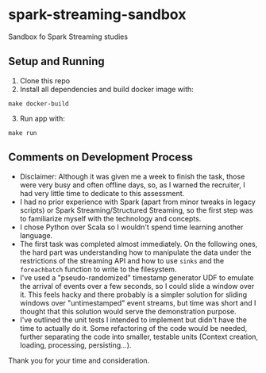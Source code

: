 # spark-streaming-sandbox
Sandbox fo Spark Streaming studies

## Setup and Running

1. Clone this repo
2. Install all dependencies and build docker image with:
```
make docker-build
```
3. Run app with:
```
make run
```

## Comments on Development Process

- Disclaimer: Although it was given me a week to finish the task, those were very busy and often offline days, so, as I warned the recruiter, I had very little time to dedicate to this assessment.
- I had no prior experience with Spark (apart from minor tweaks in legacy scripts) or Spark Streaming/Structured Streaming, so the first step was to familiarize myself with the technology and concepts.
- I chose Python over Scala so I wouldn't spend time learning another language.
- The first task was completed almost immediately. On the following ones, the hard part was understanding how to manipulate the data under the restrictions of the streaming API and how to use `sinks` and the `foreachbatch` function to write to the filesystem.
- I've used a "pseudo-randomized" timestamp generator UDF to emulate the arrival of events over a few seconds, so I could slide a window over it. This feels hacky and there probably is a simpler solution for sliding windows over "untimestamped" event streams, but time was short and I thought that this solution would serve the demonstration purpose.
- I've outlined the unit tests I intended to implement but didn't have the time to actually do it. Some refactoring of the code would be needed, further separating the code into smaller, testable units (Context creation, loading, processing, persisting...).

Thank you for your time and consideration.